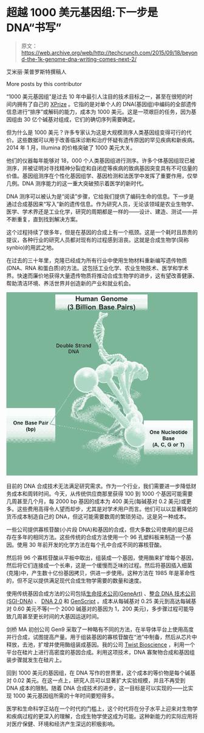 # 超越 1000 美元基因组:下一步是 DNA“书写”

> 原文：<https://web.archive.org/web/http://techcrunch.com/2015/09/18/beyond-the-1k-genome-dna-writing-comes-next-2/>

艾米丽·莱普罗斯特撰稿人

More posts by this contributor

“1000 美元基因组”是过去 10 年中最引人注目的技术目标之一，甚至在很短的时间内拥有了自己的 [XPrize](https://web.archive.org/web/20230324061210/https://en.wikipedia.org/wiki/%241,000_genome) 。它指的是对单个人的 DNA(基因组)中编码的全部遗传信息进行“排序”或解码的能力，成本为 1000 美元。这是一项艰巨的任务，因为基因组由 30 亿个碱基对组成，它们的确切序列需要确定。

但为什么是 1000 美元？许多专家认为这是大规模测序人类基因组变得可行的代价。这些数据可以用于改善临床诊断和治疗怀疑有遗传原因的罕见疾病和新疾病。2014 年 1 月，Illumina 的价格突破了 1000 美元大关。

他们的仪器每年能够对 18，000 个人类基因组进行测序。许多个体基因组现已被测序，并被证明对寻找精神分裂症和自闭症等疾病的致病基因突变具有不可估量的价值。基因组测序在个性化基因组学、基因检测和法医学中发挥了重要作用，仅举几例。DNA 测序能力的这一重大突破预示着医学的新时代。

DNA 测序可以被认为是“阅读”步骤，它给我们提供了编码生命的信息。下一步是通过合成基因来“写入”新的遗传信息。作为研究人员，无论该领域是农业生物学、医学、学术界还是工业化学，研究的周期都是一样的——设计、建造、测试——并不断重复，直到找到解决方案。

这个过程持续了很多年，但是在基因的合成上有一个瓶颈。这是一个耗时且昂贵的提议，各种行业的研究人员都对现有的过程感到沮丧。这就是合成生物学(简称 synbio)的用武之地。

在过去的三十年里，克隆已经成为所有行业中使用生物材料重新编写遗传物质(DNA、RNA 和蛋白质)的方法。这包括工业化学、农业生物技术、医学和学术界。快速而廉价地获得大量遗传物质将推动合成生物学的进步，这有望改善健康、帮助清洁环境、养活世界并创造新的产业和就业机会。

![Leproust](img/e6bc063b7c467da8effe7cdc80777824.png)

目前的 DNA 合成技术无法满足研究需求。作为一个行业，我们需要进一步降低财务成本和周转时间。今天，从传统供应商那里获得 100 到 1000 个基因可能需要几周甚至几个月，每 2000 bp 基因的成本为 400 美元(每碱基对 0.2 美元)或更多。这些费用高得令人望而却步，尤其是对学术用户而言。他们可以以显著降低的货币成本制造自己的 DNA，但这可能需要数周的繁琐劳动，这是另一种成本。

一些公司提供寡核苷酸(小片段 DNA)和基因的合成，但大多数公司使用的是已经存在多年的相同方法。这些传统的合成方法使用一个 96 孔塑料板来制造一个基因。使用 30 年前开发的化学方法在每个孔中合成不同的寡核苷酸。

然后将 96 个寡核苷酸从平板中取出，组装成一个基因，使用酶来扩增每个基因，然后将它们连接成一个长串，这是一个缓慢而乏味的过程。然后将基因插入细菌(克隆)中，产生数十亿份基因拷贝，供进一步使用。这种方法在 1985 年是革命性的，但不足以提供满足现代合成生物学需要的数量和速度。

使用传统基因合成方法的公司包括[生命技术公司(GeneArt)](https://web.archive.org/web/20230324061210/http://www.lifetechnologies.com/us/en/home/life-science/cloning/gene-synthesis/geneart-gene-synthesis.html) 、[整合 DNA 技术公司(SGI-DNA)](https://web.archive.org/web/20230324061210/http://www.idtdna.com/pages/products/dna-rna/custom-dna-oligos) 、 [DNA 2.0](https://web.archive.org/web/20230324061210/https://www.dna20.com/services/gene-synthesis) 和 [GenScript](https://web.archive.org/web/20230324061210/http://www.genscript.com/gene_synthesis.html) 。成本从每碱基对 0.25 美元到高达每碱基对 0.60 美元不等(一个 2000 碱基对的基因为 1，200 美元)，多步骤过程可能导致几周甚至更长时间的大基因运送时间。

剑桥 MA 初创公司 Gen9 采取了一种略有不同的方法，在半导体平台上使用高度并行合成，试图提高产量。用于组装基因的寡核苷酸在“池”中制备，然后从芯片中释放，去池，扩增并使用酶组装成基因。我的公司 [Twist Bioscience](https://web.archive.org/web/20230324061210/http://www.twistbioscience.com/) ，利用一个平台在硅片上进行高密度的基因合成。利用这项技术，DNA 寡聚物合成和基因组装步骤就发生在硅片上。

回到 1000 美元的基因组，在 DNA 写作的世界里，这个成本的等价物是每个碱基对 0.02 美元。在这一点上，研究人员可以显著扩大实验规模，并且不再受到 DNA 成本的限制。随着 DNA 合成技术的进步，这一目标是可以实现的——比实现 1000 美元基因组所需的十年时间要短得多。

医学和生命科学正站在一个时代的门槛上，这个时代将在分子水平上迎来对生物学和疾病过程的更深入的理解，合成生物学使这成为可能。这种新能力的实际应用将对医疗保健、环境和经济产生深远的积极影响。